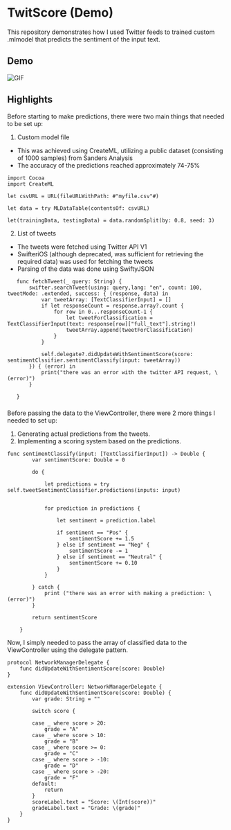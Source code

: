 
# TwitScore (Demo)

This repository demonstrates how I used Twitter feeds to trained custom .mlmodel that predicts the sentiment of the input text.


## Demo

![GIF](giflink)
## Highlights

Before starting to make predictions, there were two main things that needed to be set up:



1. Custom model file
 - This was achieved using CreateML, utilizing a public dataset (consisting of 1000 samples) from Sanders Analysis
  - The accuracy of the predictions reached approximately 74-75%

```
import Cocoa
import CreateML

let csvURL = URL(fileURLWithPath: #"myfile.csv"#)

let data = try MLDataTable(contentsOf: csvURL)

let(trainingData, testingData) = data.randomSplit(by: 0.8, seed: 3)
```


2. List of tweets

 - The tweets were fetched using Twitter API V1
 - SwifteriOS (although deprecated, was sufficient for retrieving the required data) was used for fetching the tweets
 - Parsing of the data was done using SwiftyJSON


 ```
    func fetchTweet(_ query: String) {
        swifter.searchTweet(using: query,lang: "en", count: 100, tweetMode: .extended, success: { (response, data) in
            var tweetArray: [TextClassifierInput] = []
            if let responseCount = response.array?.count {
                for row in 0...responseCount-1 {
                    let tweetForClassification = TextClassifierInput(text: response[row]["full_text"].string!)
                    tweetArray.append(tweetForClassification)
                }
            }
            
            self.delegate?.didUpdateWithSentimentScore(score: sentimentClssifier.sentimentClassify(input: tweetArray))
        }) { (error) in
            print("there was an error with the twitter API request, \(error)")
        }
        
    }
 ```


###
Before passing the data to the ViewController, there were 2 more things I needed to set up:

1. Generating actual predictions from the tweets.
2. Implementing a scoring system based on the predictions.



```
func sentimentClassify(input: [TextClassifierInput]) -> Double {
        var sentimentScore: Double = 0

        do {
            
            let predictions = try self.tweetSentimentClassifier.predictions(inputs: input)
            
            
            for prediction in predictions {
                
                let sentiment = prediction.label
                
                if sentiment == "Pos" {
                    sentimentScore += 1.5
                } else if sentiment == "Neg" {
                    sentimentScore -= 1
                } else if sentiment == "Neutral" {
                    sentimentScore += 0.10
                }
            }

        } catch {
            print ("there was an error with making a prediction: \(error)")
        }
        
        return sentimentScore
        
    }

```

Now, I simply needed to pass the array of classified data to the ViewController using the delegate pattern.

```
protocol NetworkManagerDelegate {
    func didUpdateWithSentimentScore(score: Double)
}
```





```
extension ViewController: NetworkManagerDelegate {
    func didUpdateWithSentimentScore(score: Double) {
        var grade: String = ""

        switch score {

        case _ where score > 20:
            grade = "A"
        case _ where score > 10:
            grade = "B"
        case _ where score >= 0:
            grade = "C"
        case _ where score > -10:
            grade = "D"
        case _ where score > -20:
            grade = "F"
        default:
            return
        }
        scoreLabel.text = "Score: \(Int(score))"
        gradeLabel.text = "Grade: \(grade)"
    }   
}
```

